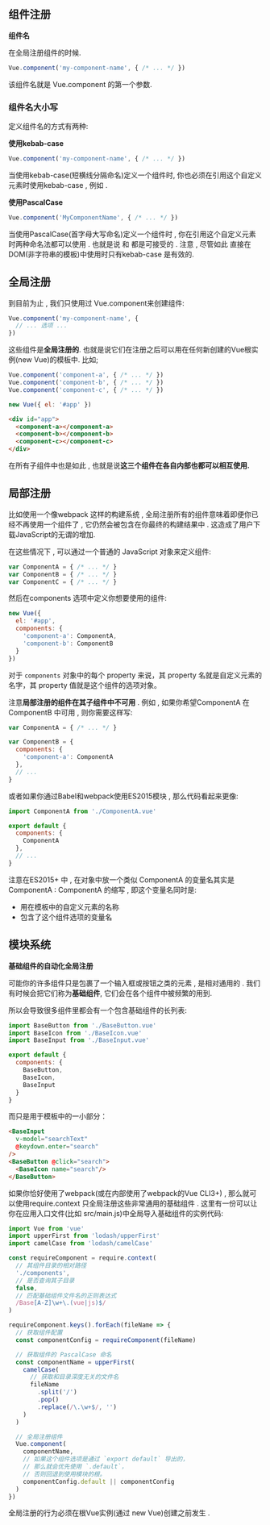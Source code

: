 ## 组件注册

**组件名**

在全局注册组件的时候.

```js
Vue.component('my-component-name', { /* ... */ })
```

该组件名就是 Vue.component 的第一个参数.

### **组件名大小写**

定义组件名的方式有两种:

**使用kebab-case**

```js
Vue.component('my-component-name', { /* ... */ })
```

当使用kebab-case(短横线分隔命名)定义一个组件时, 你也必须在引用这个自定义元素时使用kebab-case , 例如 <my-component-name> .

**使用PascalCase**

```js
Vue.component('MyComponentName', { /* ... */ })
```

当使用PascalCase(首字母大写命名)定义一个组件时 , 你在引用这个自定义元素时两种命名法都可以使用 . 也就是说<my-component-name> 和 <MyComponentName> 都是可接受的 . 注意 , 尽管如此  直接在DOM(非字符串的模板)中使用时只有kebab-case 是有效的.

## 全局注册

到目前为止 , 我们只使用过 Vue.component来创建组件:

```js
Vue.component('my-component-name', {
  // ... 选项 ...
})
```

这些组件是**全局注册的**. 也就是说它们在注册之后可以用在任何新创建的Vue根实例(new Vue)的模板中. 比如;

```js
Vue.component('component-a', { /* ... */ })
Vue.component('component-b', { /* ... */ })
Vue.component('component-c', { /* ... */ })

new Vue({ el: '#app' })
```

```html
<div id="app">
  <component-a></component-a>
  <component-b></component-b>
  <component-c></component-c>
</div>
```

在所有子组件中也是如此 , 也就是说**这三个组件在各自内部也都可以相互使用.**

## 局部注册

比如使用一个像webpack 这样的构建系统 , 全局注册所有的组件意味着即便你已经不再使用一个组件了  , 它仍然会被包含在你最终的构建结果中 . 这造成了用户下载JavaScript的无谓的增加.

在这些情况下 , 可以通过一个普通的 JavaScript 对象来定义组件:

```js
var ComponentA = { /* ... */ }
var ComponentB = { /* ... */ }
var ComponentC = { /* ... */ }
```

然后在components 选项中定义你想要使用的组件:

```js
new Vue({
  el: '#app',
  components: {
    'component-a': ComponentA,
    'component-b': ComponentB
  }
})
```

对于 `components` 对象中的每个 property 来说，其 property 名就是自定义元素的名字，其 property 值就是这个组件的选项对象。 

注意**局部注册的组件在其子组件中不可用** . 例如 , 如果你希望ComponentA 在 ComponentB 中可用 , 则你需要这样写:

```js
var ComponentA = { /* ... */ }

var ComponentB = {
  components: {
    'component-a': ComponentA
  },
  // ...
}
```

或者如果你通过Babel和webpack使用ES2015模块 , 那么代码看起来更像:

```js
import ComponentA from './ComponentA.vue'

export default {
  components: {
    ComponentA
  },
  // ...
}
```

注意在ES2015+ 中 , 在对象中放一个类似 ComponentA 的变量名其实是ComponentA : ComponentA 的缩写 , 即这个变量名同时是:

- 用在模板中的自定义元素的名称
- 包含了这个组件选项的变量名

## 模块系统

**基础组件的自动化全局注册**

可能你的许多组件只是包裹了一个输入框或按钮之类的元素 , 是相对通用的 . 我们有时候会把它们称为**基础组件**, 它们会在各个组件中被频繁的用到.

所以会导致很多组件里都会有一个包含基础组件的长列表:

```js
import BaseButton from './BaseButton.vue'
import BaseIcon from './BaseIcon.vue'
import BaseInput from './BaseInput.vue'

export default {
  components: {
    BaseButton,
    BaseIcon,
    BaseInput
  }
}
```

而只是用于模板中的一小部分： 

```html
<BaseInput
  v-model="searchText"
  @keydown.enter="search"
/>
<BaseButton @click="search">
  <BaseIcon name="search"/>
</BaseButton>
```

如果你恰好使用了webpack(或在内部使用了webpack的Vue CLI3+)  , 那么就可以使用require.context 只全局注册这些非常通用的基础组件 . 这里有一份可以让你在应用入口文件(比如 src/main.js)中全局导入基础组件的实例代码:

```js
import Vue from 'vue'
import upperFirst from 'lodash/upperFirst'
import camelCase from 'lodash/camelCase'

const requireComponent = require.context(
  // 其组件目录的相对路径
  './components',
  // 是否查询其子目录
  false,
  // 匹配基础组件文件名的正则表达式
  /Base[A-Z]\w+\.(vue|js)$/
)

requireComponent.keys().forEach(fileName => {
  // 获取组件配置
  const componentConfig = requireComponent(fileName)

  // 获取组件的 PascalCase 命名
  const componentName = upperFirst(
    camelCase(
      // 获取和目录深度无关的文件名
      fileName
        .split('/')
        .pop()
        .replace(/\.\w+$/, '')
    )
  )

  // 全局注册组件
  Vue.component(
    componentName,
    // 如果这个组件选项是通过 `export default` 导出的，
    // 那么就会优先使用 `.default`，
    // 否则回退到使用模块的根。
    componentConfig.default || componentConfig
  )
})
```

全局注册的行为必须在根Vue实例(通过 new Vue)创建之前发生 .
